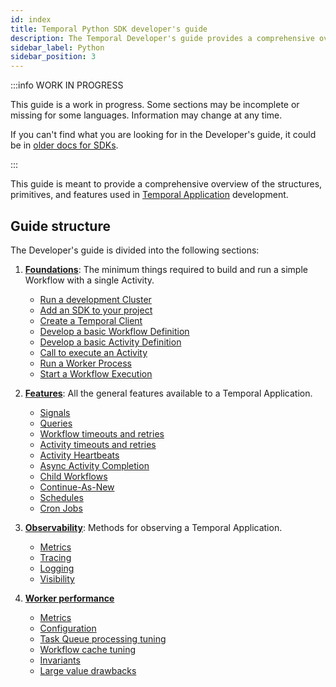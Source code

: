 ```yaml
---
id: index
title: Temporal Python SDK developer's guide
description: The Temporal Developer's guide provides a comprehensive overview of the structures, primitives, and features used in Temporal Application development.
sidebar_label: Python
sidebar_position: 3
---
```


:::info WORK IN PROGRESS

This guide is a work in progress.
Some sections may be incomplete or missing for some languages.
Information may change at any time.

If you can't find what you are looking for in the Developer's guide, it could be in [older docs for SDKs](https://legacy-documentation-sdks.temporal.io/).

:::

This guide is meant to provide a comprehensive overview of the structures, primitives, and features used in [Temporal Application](/temporal#temporal-application) development.

## Guide structure

The Developer's guide is divided into the following sections:

1. [**Foundations**](/dev-guide/python/foundations): The minimum things required to build and run a simple Workflow with a single Activity.

   - [Run a development Cluster](/dev-guide/python/foundations#run-a-dev-cluster)
   - [Add an SDK to your project](/dev-guide/python/foundations#add-your-sdk)
   - [Create a Temporal Client](/dev-guide/python/foundations#connect-to-a-cluster)
   - [Develop a basic Workflow Definition](/dev-guide/python/foundations#develop-workflows)
   - [Develop a basic Activity Definition](/dev-guide/python/foundations#develop-activities)
   - [Call to execute an Activity](/dev-guide/python/foundations#activity-execution)
   - [Run a Worker Process](/dev-guide/python/foundations#run-worker-processes)
   - [Start a Workflow Execution](/dev-guide/python/foundations#start-workflow-execution)

2. [**Features**](/dev-guide/python/features): All the general features available to a Temporal Application.

   - [Signals](/dev-guide/python/features#signals)
   - [Queries](/dev-guide/python/features#queries)
   - [Workflow timeouts and retries](/dev-guide/python/features#workflow-timeouts)
   - [Activity timeouts and retries](/dev-guide/python/features#activity-timeouts)
   - [Activity Heartbeats](/dev-guide/python/features#activity-heartbeats)
   - [Async Activity Completion](/dev-guide/python/features#asynchronous-activity-completion)
   - [Child Workflows](/dev-guide/python/features#child-workflows)
   - [Continue-As-New](/dev-guide/python/features#continue-as-new)
   - [Schedules](/dev-guide/python/features#schedule-a-workflow)
   - [Cron Jobs](/dev-guide/python/features#temporal-cron-jobs)

3. [**Observability**](/dev-guide/python/observability): Methods for observing a Temporal Application.

   - [Metrics](/dev-guide/python/observability#metrics)
   - [Tracing](/dev-guide/python/observability#tracing)
   - [Logging](/dev-guide/python/observability#logging)
   - [Visibility](/dev-guide/python/observability#visibility)

4. [**Worker performance**](/dev-guide/worker-performance)

   - [Metrics](/dev-guide/worker-performance#metrics)
   - [Configuration](/dev-guide/worker-performance#configuration)
   - [Task Queue processing tuning](/dev-guide/worker-performance#task-queues-processing-tuning)
   - [Workflow cache tuning](/dev-guide/worker-performance#workflow-cache-tuning)
   - [Invariants](/dev-guide/worker-performance#invariants)
   - [Large value drawbacks](/dev-guide/worker-performance#drawbacks-of-putting-just-large-values-everywhere)
